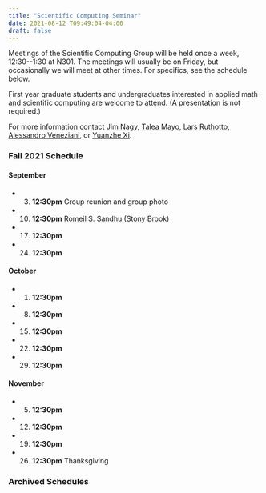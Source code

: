 ```yaml
---
title: "Scientific Computing Seminar"
date: 2021-08-12 T09:49:04-04:00
draft: false
---
```


Meetings of the Scientific Computing Group will be held once a week, 12:30--1:30 at N301. The meetings will usually be on Friday, but occasionally we will meet at other times. For specifics, see the schedule below. 

First year graduate students and undergraduates interested in applied math and scientific computing are welcome to attend. (A presentation is not required.)

For more information contact [Jim Nagy](http://www.mathcs.emory.edu/~nagy), [Talea Mayo](https://www.taleamayo.com), [Lars Ruthotto](http://www.mathcs.emory.edu/~lruthot), [Alessandro Veneziani](http://www.mathcs.emory.edu/~ale), or [Yuanzhe Xi](http://www.math.emory.edu/~yxi26/).

### Fall 2021 Schedule

#### September
* 3. **12:30pm**  Group reunion and group photo
* 10. **12:30pm** [Romeil S. Sandhu (Stony Brook)](http://www.romeilsandhu.com)
* 17. **12:30pm**
* 24. **12:30pm**

#### October
* 1. **12:30pm** 
* 8. **12:30pm**
* 15. **12:30pm**
* 22. **12:30pm**
* 29. **12:30pm**


#### November  
* 5.  **12:30pm**
* 12. **12:30pm**
* 19. **12:30pm**  
* 26. **12:30pm** Thanksgiving

### Archived Schedules

